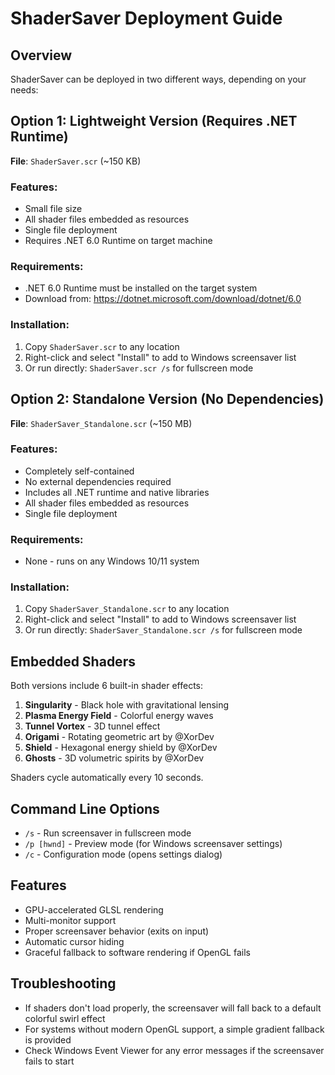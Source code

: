 # ShaderSaver Deployment Guide

## Overview
ShaderSaver can be deployed in two different ways, depending on your needs:

## Option 1: Lightweight Version (Requires .NET Runtime)
**File**: `ShaderSaver.scr` (~150 KB)

### Features:
- Small file size
- All shader files embedded as resources
- Single file deployment
- Requires .NET 6.0 Runtime on target machine

### Requirements:
- .NET 6.0 Runtime must be installed on the target system
- Download from: https://dotnet.microsoft.com/download/dotnet/6.0

### Installation:
1. Copy `ShaderSaver.scr` to any location
2. Right-click and select "Install" to add to Windows screensaver list
3. Or run directly: `ShaderSaver.scr /s` for fullscreen mode

## Option 2: Standalone Version (No Dependencies)
**File**: `ShaderSaver_Standalone.scr` (~150 MB)

### Features:
- Completely self-contained
- No external dependencies required
- Includes all .NET runtime and native libraries
- All shader files embedded as resources
- Single file deployment

### Requirements:
- None - runs on any Windows 10/11 system

### Installation:
1. Copy `ShaderSaver_Standalone.scr` to any location
2. Right-click and select "Install" to add to Windows screensaver list
3. Or run directly: `ShaderSaver_Standalone.scr /s` for fullscreen mode

## Embedded Shaders
Both versions include 6 built-in shader effects:
1. **Singularity** - Black hole with gravitational lensing
2. **Plasma Energy Field** - Colorful energy waves
3. **Tunnel Vortex** - 3D tunnel effect
4. **Origami** - Rotating geometric art by @XorDev
5. **Shield** - Hexagonal energy shield by @XorDev
6. **Ghosts** - 3D volumetric spirits by @XorDev

Shaders cycle automatically every 10 seconds.

## Command Line Options
- `/s` - Run screensaver in fullscreen mode
- `/p [hwnd]` - Preview mode (for Windows screensaver settings)
- `/c` - Configuration mode (opens settings dialog)

## Features
- GPU-accelerated GLSL rendering
- Multi-monitor support
- Proper screensaver behavior (exits on input)
- Automatic cursor hiding
- Graceful fallback to software rendering if OpenGL fails

## Troubleshooting
- If shaders don't load properly, the screensaver will fall back to a default colorful swirl effect
- For systems without modern OpenGL support, a simple gradient fallback is provided
- Check Windows Event Viewer for any error messages if the screensaver fails to start